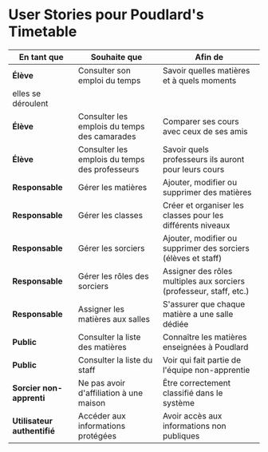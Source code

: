# User Stories pour Poudlard's Timetable

| En tant que           | Souhaite que                                   | Afin de                                                            |
|------------------------|------------------------------------------------|--------------------------------------------------------------------|
| **Élève**              | Consulter son emploi du temps                  | Savoir quelles matières et à quels moments
                                                                        elles se déroulent      |
| **Élève**              | Consulter les emplois du temps des camarades   | Comparer ses cours avec ceux de ses amis                           |
| **Élève**              | Consulter les emplois du temps des professeurs | Savoir quels professeurs ils auront pour leurs cours               |
| **Responsable**        | Gérer les matières                             | Ajouter, modifier ou supprimer des matières                        |
| **Responsable**        | Gérer les classes                              | Créer et organiser les classes pour les différents niveaux         |
| **Responsable**        | Gérer les sorciers                             | Ajouter, modifier ou supprimer des sorciers (élèves et staff)      |
| **Responsable**        | Gérer les rôles des sorciers                   | Assigner des rôles multiples aux sorciers (professeur, staff, etc.)|
| **Responsable**        | Assigner les matières aux salles               | S'assurer que chaque matière a une salle dédiée                    |
| **Public**             | Consulter la liste des matières                | Connaître les matières enseignées à Poudlard                       |
| **Public**             | Consulter la liste du staff                    | Voir qui fait partie de l'équipe non-apprentie                     |
| **Sorcier non-apprenti** | Ne pas avoir d'affiliation à une maison      | Être correctement classifié dans le système                        |
| **Utilisateur authentifié** | Accéder aux informations protégées        | Avoir accès aux informations non publiques                         |
